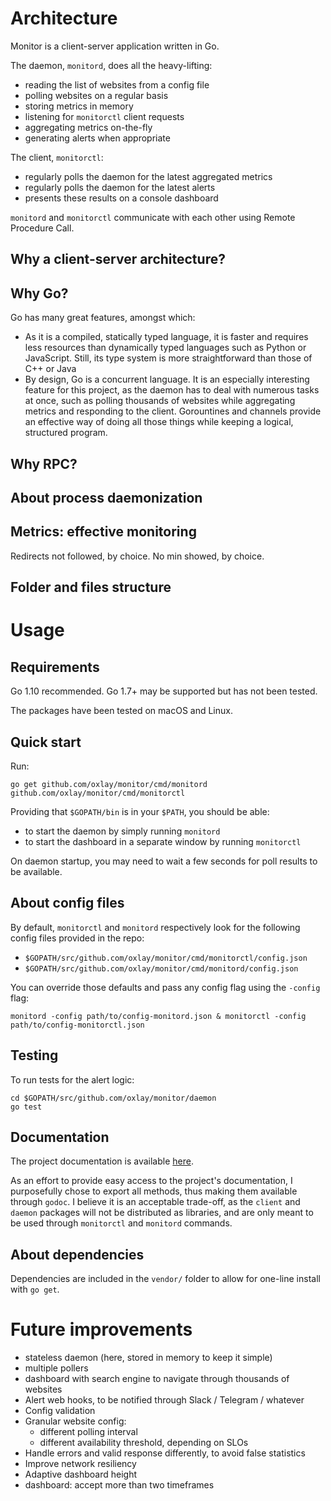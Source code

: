 # Architecture

Monitor is a client-server application written in Go.

The daemon, `monitord`, does all the heavy-lifting:

* reading the list of websites from a config file
* polling websites on a regular basis
* storing metrics in memory
* listening for `monitorctl` client requests
* aggregating metrics on-the-fly
* generating alerts when appropriate

The client, `monitorctl`:

* regularly polls the daemon for the latest aggregated metrics
* regularly polls the daemon for the latest alerts
* presents these results on a console dashboard

`monitord` and `monitorctl` communicate with each other using Remote Procedure Call.

## Why a client-server architecture?

## Why Go?

Go has many great features, amongst which:

* As it is a compiled, statically typed language, it is faster and requires less resources than dynamically typed languages such as Python or JavaScript. Still, its type system is more straightforward than those of C++ or Java
* By design, Go is a concurrent language. It is an especially interesting feature for this project, as the daemon has to deal with numerous tasks at once, such as polling thousands of websites while aggregating metrics and responding to the client. Gorountines and channels provide an effective way of doing all those things while keeping a logical, structured program.

## Why RPC?

## About process daemonization

## Metrics: effective monitoring

Redirects not followed, by choice.
No min showed, by choice.

## Folder and files structure

# Usage

## Requirements

Go 1.10 recommended. Go 1.7+ may be supported but has not been tested.

The packages have been tested on macOS and Linux.

## Quick start

Run:

```
go get github.com/oxlay/monitor/cmd/monitord github.com/oxlay/monitor/cmd/monitorctl
```

Providing that `$GOPATH/bin` is in your `$PATH`, you should be able:

* to start the daemon by simply running `monitord`
* to start the dashboard in a separate window by running `monitorctl`

On daemon startup, you may need to wait a few seconds for poll results to be available.

## About config files

By default, `monitorctl` and `monitord` respectively look for the following config files provided in the repo:

* `$GOPATH/src/github.com/oxlay/monitor/cmd/monitorctl/config.json`
* `$GOPATH/src/github.com/oxlay/monitor/cmd/monitord/config.json`

You can override those defaults and pass any config flag using the `-config` flag:

```
monitord -config path/to/config-monitord.json & monitorctl -config path/to/config-monitorctl.json
```

## Testing

To run tests for the alert logic:

```
cd $GOPATH/src/github.com/oxlay/monitor/daemon
go test
```

## Documentation

The project documentation is available [here](https://godoc.org/github.com/oxlay/monitor).

As an effort to provide easy access to the project's documentation, I purposefully chose to export all methods, thus making them available through `godoc`.
I believe it is an acceptable trade-off, as the `client` and `daemon` packages will not be distributed as libraries, and are only meant to be used through `monitorctl` and `monitord` commands.

## About dependencies

Dependencies are included in the `vendor/` folder to allow for one-line install with `go get`.

# Future improvements

* stateless daemon (here, stored in memory to keep it simple)
* multiple pollers
* dashboard with search engine to navigate through thousands of websites
* Alert web hooks, to be notified through Slack / Telegram / whatever
* Config validation
* Granular website config:
  * different polling interval
  * different availability threshold, depending on SLOs
* Handle errors and valid response differently, to avoid false statistics
* Improve network resiliency
* Adaptive dashboard height
* dashboard: accept more than two timeframes

```

```
